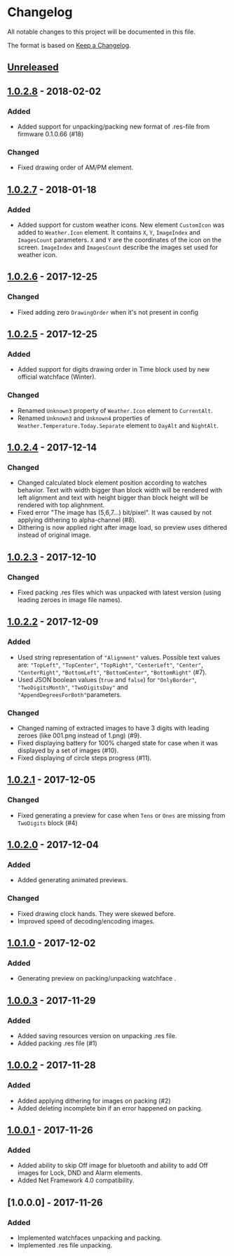 # Changelog
All notable changes to this project will be documented in this file.

The format is based on [Keep a Changelog](http://keepachangelog.com/en/1.0.0/).

## [Unreleased]

## [1.0.2.8] - 2018-02-02
### Added
- Added support for unpacking/packing new format of .res-file from firmware 0.1.0.66 (#18)
### Changed
- Fixed drawing order of AM/PM element.

## [1.0.2.7] - 2018-01-18
### Added
- Added support for custom weather icons. New element `CustomIcon` was added to `Weather.Icon` element.
  It contains `X`, `Y`, `ImageIndex` and `ImagesCount` parameters.
  `X` and `Y` are the coordinates of the icon on the screen.
  `ImageIndex` and `ImagesCount` describe the images set used for weather icon.

## [1.0.2.6] - 2017-12-25
### Changed
- Fixed adding zero `DrawingOrder` when it's not present in config

## [1.0.2.5] - 2017-12-25
### Added
- Added support for digits drawing order in Time block used by new official watchface (Winter).

### Changed
- Renamed `Unknown3` property of `Weather.Icon` element to `CurrentAlt`.
- Renamed `Unknown3` and `Unknown4` properties of `Weather.Temperature.Today.Separate` element to `DayAlt` and `NightAlt`.

## [1.0.2.4] - 2017-12-14
### Changed
- Changed calculated block element position according to watches behavior. Text with width bigger than block width will be rendered with left alignment and text with height bigger than block height will be rendered with top alighnment.
- Fixed error "The image has (5,6,7...) bit/pixel". It was caused by not applying dithering to alpha-channel (#8).
- Dithering is now applied right after image load, so preview uses dithered instead of original image.

## [1.0.2.3] - 2017-12-10
### Changed
- Fixed packing .res files which was unpacked with latest version (using leading zeroes in image file names).

## [1.0.2.2] - 2017-12-09
### Added
- Used string representation of `"Alignment"` values. Possible text values are: `"TopLeft"`, `"TopCenter"`, `"TopRight"`, `"CenterLeft"`, `"Center"`, `"CenterRight"`, `"BottomLeft"`, `"BottomCenter"`, `"BottomRight"` (#7).
- Used JSON boolean values (`true` and `false`) for `"OnlyBorder"`, `"TwoDigitsMonth"`, `"TwoDigitsDay"` and `"AppendDegreesForBoth"`parameters.

### Changed
- Changed naming of extracted images to have 3 digits with leading zeroes (like 001.png instead of 1.png) (#9).
- Fixed displaying battery for 100% charged state for case when it was displayed by a set of images (#10).
- Fixed displaying of circle steps progress (#11).

## [1.0.2.1] - 2017-12-05
### Changed
- Fixed generating a preview for case when `Tens` or `Ones` are missing from `TwoDigits` block (#4)

## [1.0.2.0] - 2017-12-04
### Added
- Added generating animated previews.

### Changed
- Fixed drawing clock hands. They were skewed before.
- Improved speed of decoding/encoding images.

## [1.0.1.0] - 2017-12-02
### Added
- Generating preview on packing/unpacking watchface .

## [1.0.0.3] - 2017-11-29
### Added
- Added saving resources version on unpacking .res file.
- Added packing .res file (#1)

## [1.0.0.2] - 2017-11-28
### Added
- Added applying dithering for images on packing (#2)
- Added deleting incomplete bin if an error happened on packing.

## [1.0.0.1] - 2017-11-26
### Added
- Added ability to skip Off image for bluetooth and ability to add Off images for Lock, DND and Alarm elements.
- Added Net Framework 4.0 compatibility.

## [1.0.0.0] - 2017-11-26
### Added
- Implemented watchfaces unpacking and packing.
- Implemented .res file unpacking.

[Unreleased]: https://bitbucket.org/valeronm/amazfitbiptools/branches/compare/HEAD..1.0.2.8
[1.0.2.8]: https://bitbucket.org/valeronm/amazfitbiptools/branches/compare/1.0.2.8..1.0.2.7
[1.0.2.7]: https://bitbucket.org/valeronm/amazfitbiptools/branches/compare/1.0.2.7..1.0.2.6
[1.0.2.6]: https://bitbucket.org/valeronm/amazfitbiptools/branches/compare/1.0.2.6..1.0.2.5
[1.0.2.5]: https://bitbucket.org/valeronm/amazfitbiptools/branches/compare/1.0.2.5..1.0.2.4
[1.0.2.4]: https://bitbucket.org/valeronm/amazfitbiptools/branches/compare/1.0.2.4..1.0.2.3
[1.0.2.3]: https://bitbucket.org/valeronm/amazfitbiptools/branches/compare/1.0.2.3..1.0.2.2
[1.0.2.2]: https://bitbucket.org/valeronm/amazfitbiptools/branches/compare/1.0.2.2..1.0.2.1
[1.0.2.1]: https://bitbucket.org/valeronm/amazfitbiptools/branches/compare/1.0.2.1..1.0.2.0
[1.0.2.0]: https://bitbucket.org/valeronm/amazfitbiptools/branches/compare/1.0.2.0..1.0.1.0
[1.0.1.0]: https://bitbucket.org/valeronm/amazfitbiptools/branches/compare/1.0.1.0..1.0.0.3
[1.0.0.3]: https://bitbucket.org/valeronm/amazfitbiptools/branches/compare/1.0.0.3..1.0.0.2
[1.0.0.2]: https://bitbucket.org/valeronm/amazfitbiptools/branches/compare/1.0.0.2..1.0.0.1
[1.0.0.1]: https://bitbucket.org/valeronm/amazfitbiptools/branches/compare/1.0.0.1..1.0.0.0